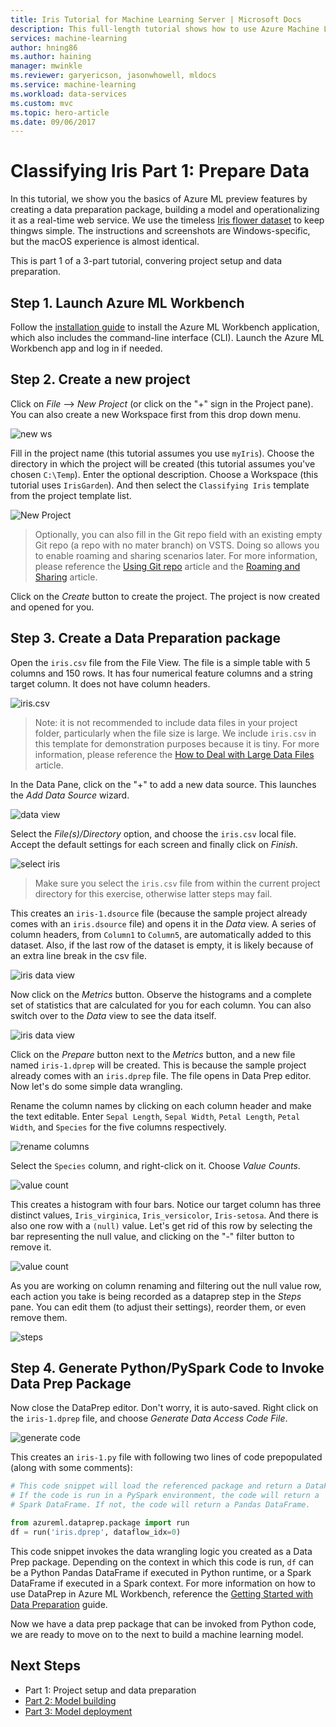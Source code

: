 ```yaml
---
title: Iris Tutorial for Machine Learning Server | Microsoft Docs
description: This full-length tutorial shows how to use Azure Machine Learning end-to-end. This is part 1 on data preparation.
services: machine-learning
author: hning86
ms.author: haining
manager: mwinkle
ms.reviewer: garyericson, jasonwhowell, mldocs
ms.service: machine-learning
ms.workload: data-services
ms.custom: mvc
ms.topic: hero-article
ms.date: 09/06/2017
---
```


# Classifying Iris Part 1: Prepare Data

In this tutorial, we show you the basics of Azure ML preview features by creating a data preparation package, building a model and operationalizing it as a real-time web service. We use the timeless [Iris flower dataset](https://en.wikipedia.org/wiki/Iris_flower_data_set) to keep thingws simple. The instructions and screenshots are Windows-specific, but the macOS experience is almost identical.

This is part 1 of a 3-part tutorial, convering project setup and data preparation.

## Step 1. Launch Azure ML Workbench
Follow the [installation guide](quick-start-installation.md) to install the Azure ML Workbench application, which also includes the command-line interface (CLI). Launch the Azure ML Workbench app and log in if needed.

## Step 2. Create a new project
Click on _File_ --> _New Project_ (or click on the "+" sign in the Project pane). You can also create a new Workspace first from this drop down menu.

![new ws](media/tutorial-classifying-iris/new_ws.png)

Fill in the project name (this tutorial assumes you use `myIris`). Choose the directory in which the project will be created (this tutorial assumes you've chosen `C:\Temp`). Enter the optional description. Choose a Workspace (this tutorial uses `IrisGarden`). And then select the `Classifying Iris` template from the project template list. 

![New Project](media/tutorial-classifying-iris/new_project.png)
>Optionally, you can also fill in the Git repo field with an existing empty Git repo (a repo with no mater branch) on VSTS. Doing so allows you to enable roaming and sharing scenarios later. For more information, please reference the [Using Git repo](using-git-ml-project.md) article and the [Roaming and Sharing](collab.md) article.

Click on the _Create_ button to create the project. The project is now created and opened for you.

## Step 3. Create a Data Preparation package
Open the `iris.csv` file from the File View. The file is a simple table with 5 columns and 150 rows. It has four numerical feature columns and a string target column. It does not have column headers.

![iris.csv](media/tutorial-classifying-iris/show_iris_csv.png)

>Note: it is not recommended to include data files in your project folder, particularly when the file size is large. We include `iris.csv` in this template for demonstration purposes because it is tiny. For more information, please reference the [How to Deal with Large Data Files](PersistChanges.md) article.

In the Data Pane, click on the "+" to add a new data source. This launches the _Add Data Source_ wizard. 

![data view](media/tutorial-classifying-iris/data_view.png)

Select the _File(s)/Directory_ option, and choose the `iris.csv` local file. Accept the default settings for each screen and finally click on _Finish_. 

![select iris](media/tutorial-classifying-iris/select_iris_csv.png)

>Make sure you select the `iris.csv` file from within the current project directory for this exercise, otherwise latter steps may fail. 

This creates an `iris-1.dsource` file (because the sample project already comes with an `iris.dsource` file) and opens it in the _Data_ view. A series of column headers, from `Column1` to `Column5`, are automatically added to this dataset. Also, if the last row of the dataset is empty, it is likely because of an extra line break in the csv file.

![iris data view](media/tutorial-classifying-iris/iris_data_view.png)

Now click on the _Metrics_ button. Observe the histograms and a complete set of statistics that are calculated for you for each column. You can also switch over to the _Data_ view to see the data itself. 

![iris data view](media/tutorial-classifying-iris/iris_metrics_view.png)

Click on the _Prepare_ button next to the _Metrics_ button, and a new file named `iris-1.dprep` will be created. This is because the sample project already comes with an `iris.dprep` file. The file opens in Data Prep editor. Now let's do some simple data wrangling.

Rename the column names by clicking on each column header and make the text editable. Enter `Sepal Length`, `Sepal Width`, `Petal Length`, `Petal Width`, and `Species` for the five columns respectively.

![rename columns](media/tutorial-classifying-iris/rename_column.png)

Select the `Species` column, and right-click on it. Choose _Value Counts_. 

![value count](media/tutorial-classifying-iris/value_count.png)

This creates a histogram with four bars. Notice our target column has three distinct values, `Iris_virginica`, `Iris_versicolor`, `Iris-setosa`. And there is also one row with a `(null)` value. Let's get rid of this row by selecting the bar representing the null value, and clicking on the "-" filter button to remove it. 

![value count](media/tutorial-classifying-iris/filter_out.png)

As you are working on column renaming and filtering out the null value row, each action you take is being recorded as a dataprep step in the _Steps_ pane. You can edit them (to adjust their settings), reorder them, or even remove them.

![steps](media/tutorial-classifying-iris/steps.png)

## Step 4. Generate Python/PySpark Code to Invoke Data Prep Package

Now close the DataPrep editor. Don't worry, it is auto-saved. Right click on the `iris-1.dprep` file, and choose _Generate Data Access Code File_. 

![generate code](media/tutorial-classifying-iris/generate_code.png)

This creates an `iris-1.py` file with following two lines of code prepopulated (along with some comments):

```python
# This code snippet will load the referenced package and return a DataFrame.
# If the code is run in a PySpark environment, the code will return a
# Spark DataFrame. If not, the code will return a Pandas DataFrame.

from azureml.dataprep.package import run
df = run('iris.dprep', dataflow_idx=0)
```
This code snippet invokes the data wrangling logic you created as a Data Prep package. Depending on the context in which this code is run, `df` can be a Python Pandas DataFrame if executed in Python runtime, or a Spark DataFrame if executed in a Spark context. For more information on how to use DataPrep in Azure ML Workbench, reference the [Getting Started with Data Preparation](data-prep-getting-started.md) guide.

Now we have a data prep package that can be invoked from Python code, we are ready to move on to the next to build a machine learning model.

## Next Steps
- Part 1: Project setup and data preparation
- [Part 2: Model building](tutorial-classifying-iris-part-2.md)
- [Part 3: Model deployment](tutorial-classifying-iris-part-3.md)
